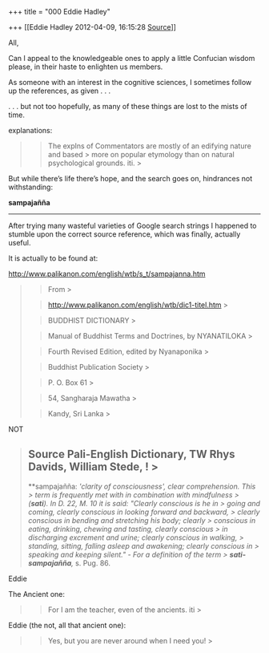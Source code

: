 +++
title = "000 Eddie Hadley"

+++
[[Eddie Hadley	2012-04-09, 16:15:28 [Source](https://groups.google.com/g/samskrita/c/paWRxHWhgZQ)]]



All,

Can I appeal to the knowledgeable ones to apply a little Confucian wisdom please, in their haste to enlighten us members.



As someone with an interest in the cognitive sciences, I sometimes follow up the references, as given . . .

. . . but not too hopefully, as many of these things are lost to the mists of time.



explanations:

> 
> > The explns of Commentators are mostly of an edifying nature and based > more on popular etymology than on natural psychological grounds. iti. >
> 
> > 
> > 
> > 
> > 

But while there’s life there’s hope, and the search goes on, hindrances not withstanding:



**sampajañña**

****

After trying many wasteful varieties of Google search strings I happened to stumble upon the correct source reference, which was finally, actually useful.

It is actually to be found at:

<http://www.palikanon.com/english/wtb/s_t/sampajanna.htm>

> 
> > From >
> 
> > 
> > 
> > 
> > <http://www.palikanon.com/english/wtb/dic1-titel.htm> >
> 
> > 
> > 
> > 
> > 
> > 
> > 
> > 
> > BUDDHIST DICTIONARY >
> 
> > 
> > Manual of Buddhist Terms and Doctrines, by NYANATILOKA >
> 
> > 
> > Fourth Revised Edition, edited by Nyanaponika >
> 
> > 
> > Buddhist Publication Society >
> 
> > 
> > P. O. Box 61 >
> 
> > 
> > 54, Sangharaja Mawatha >
> 
> > 
> > Kandy, Sri Lanka >
> 
> > 
> > 

NOT

> ## Source Pali-English Dictionary, TW Rhys Davids, William Stede, ! >
> **sampajañña: **'clarity of consciousness', clear comprehension. This > term is frequently met with in combination with mindfulness > *(**sati**).* In D. 22, M. 10 it is said: "Clearly conscious is he in > going and coming, clearly conscious in looking forward and backward, > clearly conscious in bending and stretching his body; clearly > conscious in eating, drinking, chewing and tasting, clearly conscious > in discharging excrement and urine; clearly conscious in walking, > standing, sitting, falling asleep and awakening; clearly conscious in > speaking and keeping silent." - For a definition of the term > ***sati-sampajañña****,* s. Pug. 86.

Eddie



The Ancient one:

> 
> > For I am the teacher, even of the ancients. iti >
> 

Eddie (the not, all that ancient one):

> 
> >  Yes, but you are never around when I need you! >
> 


